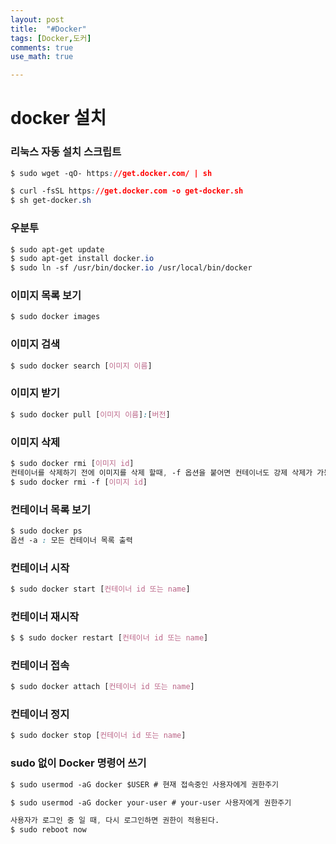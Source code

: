 ```yaml
---
layout: post
title:  "#Docker"
tags: [Docker,도커]
comments: true
use_math: true

---
```

# docker 설치 


### 리눅스 자동 설치 스크립트
```css
$ sudo wget -qO- https://get.docker.com/ | sh

$ curl -fsSL https://get.docker.com -o get-docker.sh
$ sh get-docker.sh
```

### 우분투


```css
$ sudo apt-get update
$ sudo apt-get install docker.io
$ sudo ln -sf /usr/bin/docker.io /usr/local/bin/docker
```

### 이미지 목록 보기
```css
$ sudo docker images
```

### 이미지 검색
```css
$ sudo docker search [이미지 이름]
```
### 이미지 받기
```css
$ sudo docker pull [이미지 이름]:[버전]
```
### 이미지 삭제
```css
$ sudo docker rmi [이미지 id]
컨테이너를 삭제하기 전에 이미지를 삭제 할때, -f 옵션을 붙어면 컨테이너도 강제 삭제가 가능하다.
$ sudo docker rmi -f [이미지 id]
```
### 컨테이너 목록 보기
```css
$ sudo docker ps
옵션 -a : 모든 컨테이너 목록 출력

```
### 컨테이너 시작
```css
$ sudo docker start [컨테이너 id 또는 name]
```
### 컨테이너 재시작
```css
$ $ sudo docker restart [컨테이너 id 또는 name]
```
### 컨테이너 접속
```css
$ sudo docker attach [컨테이너 id 또는 name]
```
### 컨테이너 정지
```css
$ sudo docker stop [컨테이너 id 또는 name]
```
### sudo 없이 Docker 명령어 쓰기
```css
$ sudo usermod -aG docker $USER # 현재 접속중인 사용자에게 권한주기

$ sudo usermod -aG docker your-user # your-user 사용자에게 권한주기

사용자가 로그인 중 일 때, 다시 로그인하면 권한이 적용된다. 
$ sudo reboot now
```
